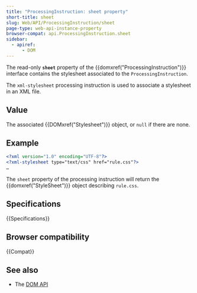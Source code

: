 ```yaml
---
title: "ProcessingInstruction: sheet property"
short-title: sheet
slug: Web/API/ProcessingInstruction/sheet
page-type: web-api-instance-property
browser-compat: api.ProcessingInstruction.sheet
sidebar:
  - apiref:
      - DOM
---
```


The read-only **`sheet`** property of the {{domxref("ProcessingInstruction")}} interface
contains the stylesheet associated to the `ProcessingInstruction`.

The `xml-stylesheet` processing instruction is used to associate a stylesheet in an XML file.

## Value

The associated {{DOMxref("Stylesheet")}} object, or `null` if there are none.

## Example

```xml
<?xml version="1.0" encoding="UTF-8"?>
<?xml-stylesheet type="text/css" href="rule.css"?>
…
```

The `sheet` property of the processing instruction will return the {{domxref("StyleSheet")}} object describing `rule.css`.

## Specifications

{{Specifications}}

## Browser compatibility

{{Compat}}

## See also

- The [DOM API](/en-US/docs/Web/API/Document_Object_Model)
